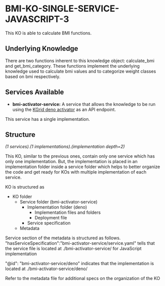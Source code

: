# BMI-KO-SINGLE-SERVICE-JAVASCRIPT-3

This KO is able to calculate BMI functions. 

## Underlying Knowledge
There are two functions inherent to this knowledge object: calculate_bmi and get_bmi_category. These functions implement the underlying knowledge used to calculate bmi values and to categorize weight classes based on bmi respectively.

## Services Available
- **bmi-activator-service:** A service that allows the knowledge to be run using the [KGrid deno activator](https://github.com/kgrid/javascript-activator) as an API endpoint.

This service has a single implementation. 

## Structure
*(1 services).(1 implementations).(implementation depth=2)*

This KO, similar to the previous ones, contain only one service which has only one implementation. But, the implementation is placed in an implementation folder inside a service folder which helps to better organize the code and get ready for KOs with multiple implementation of each service. 

KO is structured as

- KO folder
  - Service folder (bmi-activator-service)    
      - Implementation folder (deno)
        - Implementation files and folders            
        - Deployment file
      - Service specification
  - Metadata

Service section of the metadata is structured as follows. "hasServiceSpecification":"bmi-activator-service/service.yaml" tells that the service file is located at ./bmi-activator-service/ for JavaScript implementation

"@id": "bmi-activator-service/deno" indicates that the implementation is located at ./bmi-activator-service/deno/

Refer to the metadata file for additional specs on the organization of the KO 
